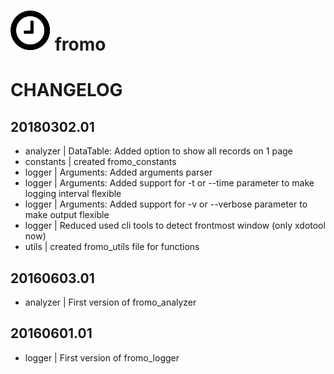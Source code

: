 ![logo](https://raw.githubusercontent.com/yafp/fromo/master/img/fa-clock-o_64_0_000000_none.png) fromo
==========

# CHANGELOG

## 20180302.01
* analyzer | DataTable: Added option to show all records on 1 page
* constants | created fromo_constants
* logger | Arguments: Added arguments parser
* logger | Arguments: Added support for -t or --time parameter to make logging interval flexible
* logger | Arguments: Added support for -v or --verbose parameter to make output flexible
* logger | Reduced used cli tools to detect frontmost window (only xdotool now)
* utils | created fromo_utils file for functions

## 20160603.01
* analyzer | First version of fromo_analyzer

## 20160601.01
* logger | First version of fromo_logger
